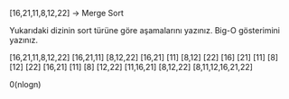[16,21,11,8,12,22] -> Merge Sort

Yukarıdaki dizinin sort türüne göre aşamalarını yazınız.
Big-O gösterimini yazınız.

[16,21,11,8,12,22]
[16,21,11]        [8,12,22]
[16,21] [11]      [8,12] [22]
[16] [21] [11]    [8] [12] [22]
[16,21] [11]       [8]  [12,22]
[11,16,21]   [8,12,22]
[8,11,12,16,21,22]

0(nlogn)